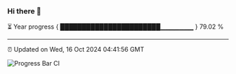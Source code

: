 ### Hi there 👋

⏳ Year progress { ███████████████████████▁▁▁▁▁▁▁ } 79.02 %

---

⏰ Updated on Wed, 16 Oct 2024 04:41:56 GMT

![Progress Bar CI](https://github.com/IshwaranRudhara/GIT-ACTION/workflows/Progress%20Bar%20CI/badge.svg)
